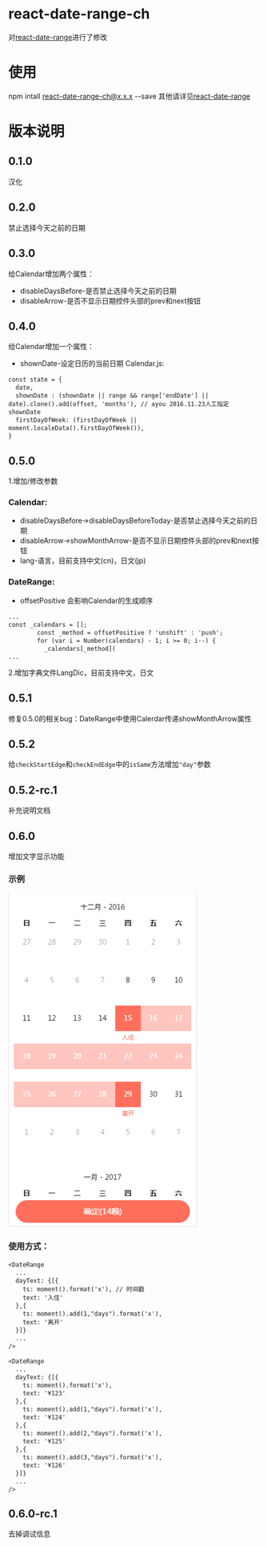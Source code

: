 # react-date-range-ch
对[react-date-range](https://github.com/Adphorus/react-date-range)进行了修改

# 使用
npm intall react-date-range-ch@x.x.x --save
其他请详见[react-date-range](https://github.com/Adphorus/react-date-range)

# 版本说明
## 0.1.0
汉化

## 0.2.0
禁止选择今天之前的日期

## 0.3.0
给Calendar增加两个属性：
* disableDaysBefore-是否禁止选择今天之前的日期
* disableArrow-是否不显示日期控件头部的prev和next按钮

## 0.4.0
给Calendar增加一个属性：
* shownDate-设定日历的当前日期
Calendar.js:
```
const state = {
  date,
  shownDate : (shownDate || range && range['endDate'] || date).clone().add(offset, 'months'), // ayou 2016.11.23人工指定shownDate
  firstDayOfWeek: (firstDayOfWeek || moment.localeData().firstDayOfWeek()),
}
```

## 0.5.0
1.增加/修改参数
### Calendar:
* disableDaysBefore->disableDaysBeforeToday-是否禁止选择今天之前的日期
* disableArrow->showMonthArrow-是否不显示日期控件头部的prev和next按钮
* lang-语言，目前支持中文(cn)，日文(jp)

### DateRange:
* offsetPositive 会影响Calendar的生成顺序
```
...
const _calendars = [];
        const _method = offsetPositive ? 'unshift' : 'push';
        for (var i = Number(calendars) - 1; i >= 0; i--) {
          _calendars[_method](
...
```
2.增加字典文件LangDic，目前支持中文，日文

## 0.5.1
修复0.5.0的相关bug：DateRange中使用Calerdar传递showMonthArrow属性

## 0.5.2
给``checkStartEdge``和``checkEndEdge``中的``isSame``方法增加``"day"``参数

## 0.5.2-rc.1
补充说明文档

## 0.6.0
增加文字显示功能
### 示例
![image](https://github.com/ParadeTo/react-date-range-ch/blob/master/img/example-0.6.0.png)
### 使用方式：
```
<DateRange
  ...
  dayText: {[{
    ts: moment().format('x'), // 时间戳
    text: '入住'
  },{
    ts: moment().add(1,"days").format('x'),
    text: '离开'
  }]}
  ...
/>
```
```
<DateRange
  ...
  dayText: {[{
    ts: moment().format('x'),
    text: '¥123'
  },{
    ts: moment().add(1,"days").format('x'),
    text: '¥124'
  },{
    ts: moment().add(2,"days").format('x'),
    text: '¥125'
  },{
    ts: moment().add(3,"days").format('x'),
    text: '¥126'
  }]}
  ...
/>
```

## 0.6.0-rc.1
去掉调试信息
